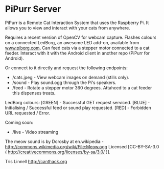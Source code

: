 PiPurr Server
=============

PiPurr is a Remote Cat Interaction System that uses the Raspberry Pi.
It allows you to view and interact with your cats from anywhere.

Requires a recent version of OpenCV for webcam capture.
Flashes colours on a connected LedBorg, an awesome LED add-on, available from www.piborg.com.
Can feed cats via a stepper motor connected to a cat feeder.
Interact with it with the Android client in another repo (PiPurr for Android).

Or connect to it directly and request the following endpoints:

* /cats.jpeg - View webcam images on demand (stills only).
* /sound - Play sound.ogg through the Pi's speakers.
* /feed - Rotate a stepper motor 360 degrees. Attahced to a cat feeder this dispenses treats.
 
LedBorg colours:
[GREEN] - Successful GET request serviced.
[BLUE] - Initialising / Successful feed or sound play requested.
[RED] - Forbidden URL requested / Error.

Coming soon:
* /live - Video streaming

The meow sound is by Dcrosby at en.wikipedia - http://commons.wikimedia.org/wiki/File:Meow.ogg
Licensed [CC-BY-SA-3.0 ( http://creativecommons.org/licenses/by-sa/3.0/ )].

Tris Linnell
http://canthack.org
